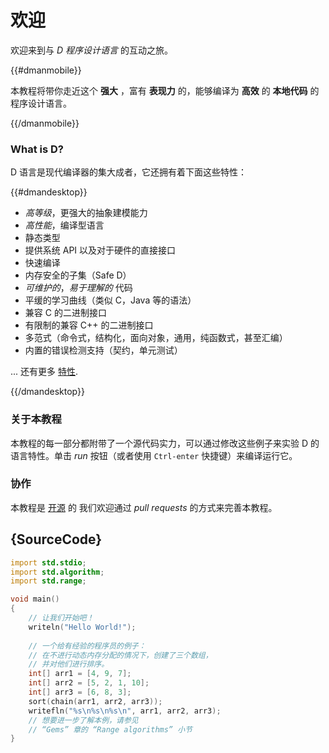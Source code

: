 # 欢迎

欢迎来到与 *D 程序设计语言* 的互动之旅。

{{#dmanmobile}}

本教程将带你走近这个 __强大__ ，富有 __表现力__ 的，能够编译为 __高效__ 的 __本地代码__ 的程序设计语言。

{{/dmanmobile}}

### What is D?

D 语言是现代编译器的集大成者，它还拥有着下面这些特性：

{{#dmandesktop}}

- _高等级_，更强大的抽象建模能力
- _高性能_，编译型语言
- 静态类型
- 提供系统 API 以及对于硬件的直接接口
- 快速编译
- 内存安全的子集（Safe D）
- _可维护的_，_易于理解的_ 代码
- 平缓的学习曲线（类似 C，Java 等的语法）
- 兼容 C 的二进制接口
- 有限制的兼容 C++ 的二进制接口
- 多范式（命令式，结构化，面向对象，通用，纯函数式，甚至汇编）
- 内置的错误检测支持（契约，单元测试）

... 还有更多 [特性](http://dlang.org/overview.html).

{{/dmandesktop}}

### 关于本教程

本教程的每一部分都附带了一个源代码实力，可以通过修改这些例子来实验 D 的语言特性。单击 _run_ 按钮（或者使用 `Ctrl-enter` 快捷键）来编译运行它。

### 协作

本教程是 [开源](https://github.com/dlang-tour) 的
我们欢迎通过 _pull requests_ 的方式来完善本教程。

## {SourceCode}

```d
import std.stdio;
import std.algorithm;
import std.range;

void main()
{
    // 让我们开始吧！
    writeln("Hello World!");
    
    // 一个给有经验的程序员的例子：
    // 在不进行动态内存分配的情况下，创建了三个数组，
    // 并对他们进行排序。
    int[] arr1 = [4, 9, 7];
    int[] arr2 = [5, 2, 1, 10];
    int[] arr3 = [6, 8, 3];
    sort(chain(arr1, arr2, arr3));
    writefln("%s\n%s\n%s\n", arr1, arr2, arr3);
    // 想要进一步了解本例，请参见
    // “Gems” 章的 “Range algorithms” 小节
}
```
